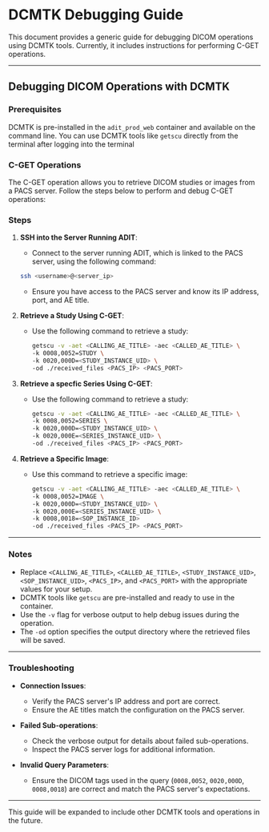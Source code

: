 # DCMTK Debugging Guide

This document provides a generic guide for debugging DICOM operations using DCMTK tools. Currently, it includes instructions for performing C-GET operations.

---

## Debugging DICOM Operations with DCMTK

### Prerequisites

DCMTK is pre-installed in the `adit_prod_web` container and available on the command line. You can use DCMTK tools like `getscu` directly from the terminal after logging into the terminal

### C-GET Operations

The C-GET operation allows you to retrieve DICOM studies or images from a PACS server. Follow the steps below to perform and debug C-GET operations:

### Steps

1. **SSH into the Server Running ADIT**:

   - Connect to the server running ADIT, which is linked to the PACS server, using the following command:

   ```bash
   ssh <username>@<server_ip>
   ```

   - Ensure you have access to the PACS server and know its IP address, port, and AE title.

2. **Retrieve a Study Using C-GET**:

   - Use the following command to retrieve a study:

     ```bash
     getscu -v -aet <CALLING_AE_TITLE> -aec <CALLED_AE_TITLE> \
     -k 0008,0052=STUDY \
     -k 0020,000D=<STUDY_INSTANCE_UID> \
     -od ./received_files <PACS_IP> <PACS_PORT>
     ```

3. **Retrieve a specfic Series Using C-GET**:

   - Use the following command to retrieve a study:

     ```bash
     getscu -v -aet <CALLING_AE_TITLE> -aec <CALLED_AE_TITLE> \
     -k 0008,0052=SERIES \
     -k 0020,000D=<STUDY_INSTANCE_UID> \
     -k 0020,000E=<SERIES_INSTANCE_UID> \
     -od ./received_files <PACS_IP> <PACS_PORT>
     ```

4. **Retrieve a Specific Image**:

   - Use this command to retrieve a specific image:

     ```bash
     getscu -v -aet <CALLING_AE_TITLE> -aec <CALLED_AE_TITLE> \
     -k 0008,0052=IMAGE \
     -k 0020,000D=<STUDY_INSTANCE_UID> \
     -k 0020,000E=<SERIES_INSTANCE_UID> \
     -k 0008,0018=<SOP_INSTANCE_ID>
     -od ./received_files <PACS_IP> <PACS_PORT>
     ```

---

### Notes

- Replace `<CALLING_AE_TITLE>`, `<CALLED_AE_TITLE>`, `<STUDY_INSTANCE_UID>`, `<SOP_INSTANCE_UID>`, `<PACS_IP>`, and `<PACS_PORT>` with the appropriate values for your setup.
- DCMTK tools like `getscu` are pre-installed and ready to use in the container.
- Use the `-v` flag for verbose output to help debug issues during the operation.
- The `-od` option specifies the output directory where the retrieved files will be saved.

---

### Troubleshooting

- **Connection Issues**:

  - Verify the PACS server's IP address and port are correct.
  - Ensure the AE titles match the configuration on the PACS server.

- **Failed Sub-operations**:

  - Check the verbose output for details about failed sub-operations.
  - Inspect the PACS server logs for additional information.

- **Invalid Query Parameters**:
  - Ensure the DICOM tags used in the query (`0008,0052`, `0020,000D`, `0008,0018`) are correct and match the PACS server's expectations.

---

This guide will be expanded to include other DCMTK tools and operations in the future.
